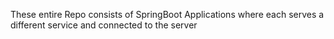 These entire Repo consists of SpringBoot Applications where each serves a different service and connected to the server

